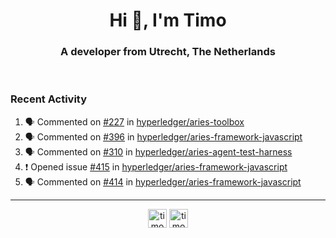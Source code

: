<h1 align="center">Hi 👋, I'm Timo</h1>
<h3 align="center">A developer from Utrecht, The Netherlands</h3>
<br/>
<!-- https://github.com/rahuldkjain/github-profile-readme-generator --!>

<!--  <p align="left"><img src="https://github-readme-stats.vercel.app/api?username=timoglastra&show_icons=true&count_private=true&" alt="timoglastra" /></p> --!>

<!--
Github language stats
<p align="left"><img src="https://github-readme-stats.vercel.app/api/top-langs/?username=timoglastra&layout=compact" alt="timoglastra" /><p>
-->

<!-- Codestats language stats -->
<!-- <p align="left"><img src="https://codestats-readme.vercel.app/api/top-langs/?username=timoglastra&layout=compact&language_count=12" alt="timoglastra" /><p>    --!>
  
<h3>Recent Activity</h3>

<!--START_SECTION:activity-->
1. 🗣 Commented on [#227](https://github.com/hyperledger/aries-toolbox/issues/227) in [hyperledger/aries-toolbox](https://github.com/hyperledger/aries-toolbox)
2. 🗣 Commented on [#396](https://github.com/hyperledger/aries-framework-javascript/issues/396) in [hyperledger/aries-framework-javascript](https://github.com/hyperledger/aries-framework-javascript)
3. 🗣 Commented on [#310](https://github.com/hyperledger/aries-agent-test-harness/issues/310) in [hyperledger/aries-agent-test-harness](https://github.com/hyperledger/aries-agent-test-harness)
4. ❗️ Opened issue [#415](https://github.com/hyperledger/aries-framework-javascript/issues/415) in [hyperledger/aries-framework-javascript](https://github.com/hyperledger/aries-framework-javascript)
5. 🗣 Commented on [#414](https://github.com/hyperledger/aries-framework-javascript/issues/414) in [hyperledger/aries-framework-javascript](https://github.com/hyperledger/aries-framework-javascript)
<!--END_SECTION:activity-->

---

<p align="center">
<a href="https://twitter.com/timoglastra" target="blank"><img align="center" src="https://cdn.jsdelivr.net/npm/simple-icons@3.0.1/icons/twitter.svg" alt="timoglastra" height="30" width="30" /></a>
<a href="https://linkedin.com/in/timoglastra" target="blank"><img align="center" src="https://cdn.jsdelivr.net/npm/simple-icons@3.0.1/icons/linkedin.svg" alt="timoglastra" height="30" width="30" /></a>
</p>



